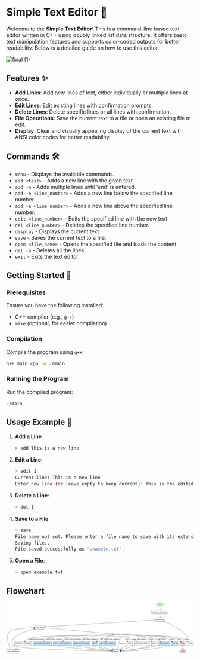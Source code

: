 # Simple Text Editor 📝

Welcome to the **Simple Text Editor**! This is a command-line based text editor written in C++ using doubly linked list data structure. It offers basic text manipulation features and supports color-coded outputs for better readability. Below is a detailed guide on how to use this editor.

![final (1)](https://github.com/user-attachments/assets/b9c39005-e1d4-4d65-9358-19bc4f2d0ae7)

## Features ✨

- **Add Lines**: Add new lines of text, either individually or multiple lines at once.
- **Edit Lines**: Edit existing lines with confirmation prompts.
- **Delete Lines**: Delete specific lines or all lines with confirmation.
- **File Operations**: Save the current text to a file or open an existing file to edit.
- **Display**: Clear and visually appealing display of the current text with ANSI color codes for better readability.

## Commands 🛠️

- `menu` - Displays the available commands.
- `add <text>` - Adds a new line with the given text.
- `add -m` - Adds multiple lines until 'end' is entered.
- `add -b <line_number>` - Adds a new line below the specified line number.
- `add -a <line_number>` - Adds a new line above the specified line number.
- `edit <line_number>` - Edits the specified line with the new text.
- `del <line_number>` - Deletes the specified line number.
- `display` - Displays the current text.
- `save` - Saves the current text to a file.
- `open <file_name>` - Opens the specified file and loads the content.
- `del -a` - Deletes all the lines.
- `exit` - Exits the text editor.

## Getting Started 🚀

### Prerequisites

Ensure you have the following installed:
- C++ compiler (e.g., `g++`)
- `make` (optional, for easier compilation)

### Compilation

Compile the program using `g++`:

```bash
g++ main.cpp -o ./main
```

### Running the Program

Run the compiled program:

```bash
./main
```

## Usage Example 📘

1. **Add a Line**:
    ```sh
    > add This is a new line
    ```

2. **Edit a Line**:
    ```sh
    > edit 1
    Current line: This is a new line
    Enter new line (or leave empty to keep current): This is the edited line
    ```

3. **Delete a Line**:
    ```sh
    > del 1
    ```

4. **Save to a File**:
    ```sh
    > save
    File name not set. Please enter a file name to save with its extension (e.g., FILENAME.txt): example.txt
    Saving file...
    File saved successfully as "example.txt".
    ```

5. **Open a File**:
    ```sh
    > open example.txt
    ```

## Flowchart
![flowchart](flowchart.png)
